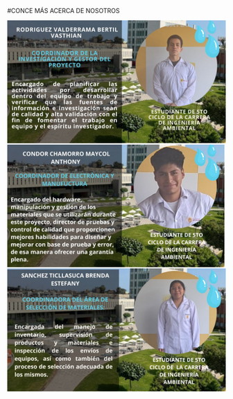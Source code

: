 #CONCE MÁS ACERCA DE NOSOTROS

![](https://github.com/lucero-zamora/Grupo3-FdD/blob/main/FdD/IMAGENES/1%20bertil.jpg)
![](https://github.com/lucero-zamora/Grupo3-FdD/blob/main/FdD/IMAGENES/2%20maycol.jpg)
![](https://github.com/lucero-zamora/Grupo3-FdD/blob/main/FdD/IMAGENES/3%20brenda.jpg)
